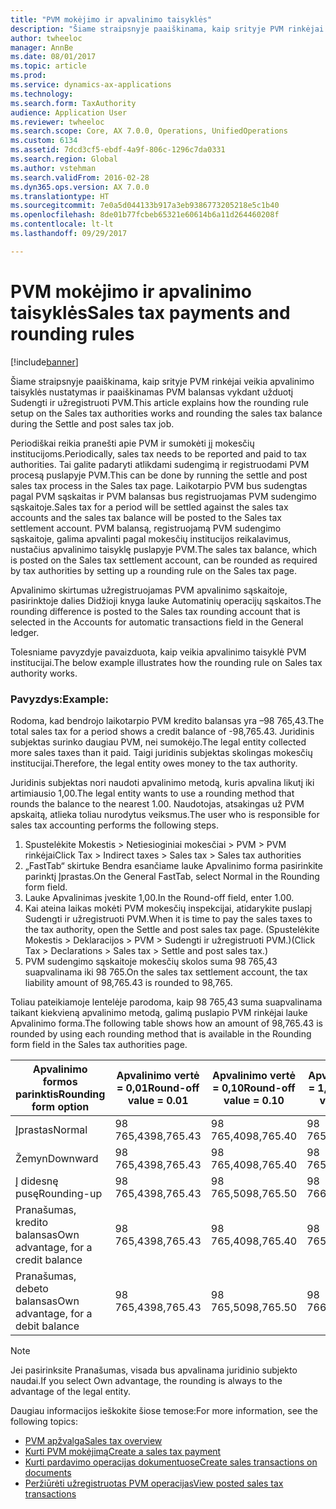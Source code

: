 ```yaml
---
title: "PVM mokėjimo ir apvalinimo taisyklės"
description: "Šiame straipsnyje paaiškinama, kaip srityje PVM rinkėjai veikia apvalinimo taisyklės nustatymas ir paaiškinamas PVM balansas vykdant užduotį Sudengti ir užregistruoti PVM."
author: twheeloc
manager: AnnBe
ms.date: 08/01/2017
ms.topic: article
ms.prod: 
ms.service: dynamics-ax-applications
ms.technology: 
ms.search.form: TaxAuthority
audience: Application User
ms.reviewer: twheeloc
ms.search.scope: Core, AX 7.0.0, Operations, UnifiedOperations
ms.custom: 6134
ms.assetid: 7dcd3cf5-ebdf-4a9f-806c-1296c7da0331
ms.search.region: Global
ms.author: vstehman
ms.search.validFrom: 2016-02-28
ms.dyn365.ops.version: AX 7.0.0
ms.translationtype: HT
ms.sourcegitcommit: 7e0a5d044133b917a3eb9386773205218e5c1b40
ms.openlocfilehash: 8de01b77fcbeb65321e60614b6a11d264460208f
ms.contentlocale: lt-lt
ms.lasthandoff: 09/29/2017

---
```


# <a name="sales-tax-payments-and-rounding-rules"></a><span data-ttu-id="31bf6-103">PVM mokėjimo ir apvalinimo taisyklės</span><span class="sxs-lookup"><span data-stu-id="31bf6-103">Sales tax payments and rounding rules</span></span>

[!include[banner](../includes/banner.md)]


<span data-ttu-id="31bf6-104">Šiame straipsnyje paaiškinama, kaip srityje PVM rinkėjai veikia apvalinimo taisyklės nustatymas ir paaiškinamas PVM balansas vykdant užduotį Sudengti ir užregistruoti PVM.</span><span class="sxs-lookup"><span data-stu-id="31bf6-104">This article explains how the rounding rule setup on the Sales tax authorities works and rounding the sales tax balance during the Settle and post sales tax job.</span></span>

<span data-ttu-id="31bf6-105">Periodiškai reikia pranešti apie PVM ir sumokėti jį mokesčių institucijoms.</span><span class="sxs-lookup"><span data-stu-id="31bf6-105">Periodically, sales tax needs to be reported and paid to tax authorities.</span></span> <span data-ttu-id="31bf6-106">Tai galite padaryti atlikdami sudengimą ir registruodami PVM procesą puslapyje PVM.</span><span class="sxs-lookup"><span data-stu-id="31bf6-106">This can be done by running the settle and post sales tax process in the Sales tax page.</span></span> <span data-ttu-id="31bf6-107">Laikotarpio PVM bus sudengtas pagal PVM sąskaitas ir PVM balansas bus registruojamas PVM sudengimo sąskaitoje.</span><span class="sxs-lookup"><span data-stu-id="31bf6-107">Sales tax for a period will be settled against the sales tax accounts and the sales tax balance will be posted to the Sales tax settlement account.</span></span> <span data-ttu-id="31bf6-108">PVM balansą, registruojamą PVM sudengimo sąskaitoje, galima apvalinti pagal mokesčių institucijos reikalavimus, nustačius apvalinimo taisyklę puslapyje PVM.</span><span class="sxs-lookup"><span data-stu-id="31bf6-108">The sales tax balance, which is posted on the Sales tax settlement account, can be rounded as required by tax authorities by setting up a rounding rule on the Sales tax page.</span></span> 

<span data-ttu-id="31bf6-109">Apvalinimo skirtumas užregistruojamas PVM apvalinimo sąskaitoje, pasirinktoje dalies Didžioji knyga lauke Automatinių operacijų sąskaitos.</span><span class="sxs-lookup"><span data-stu-id="31bf6-109">The rounding difference is posted to the Sales tax rounding account that is selected in the Accounts for automatic transactions field in the General ledger.</span></span>

<span data-ttu-id="31bf6-110">Tolesniame pavyzdyje pavaizduota, kaip veikia apvalinimo taisyklė PVM institucijai.</span><span class="sxs-lookup"><span data-stu-id="31bf6-110">The below example illustrates how the rounding rule on Sales tax authority works.</span></span>

### <a name="example"></a><span data-ttu-id="31bf6-111">Pavyzdys:</span><span class="sxs-lookup"><span data-stu-id="31bf6-111">Example:</span></span>

<span data-ttu-id="31bf6-112">Rodoma, kad bendrojo laikotarpio PVM kredito balansas yra –98 765,43.</span><span class="sxs-lookup"><span data-stu-id="31bf6-112">The total sales tax for a period shows a credit balance of -98,765.43.</span></span> <span data-ttu-id="31bf6-113">Juridinis subjektas surinko daugiau PVM, nei sumokėjo.</span><span class="sxs-lookup"><span data-stu-id="31bf6-113">The legal entity collected more sales taxes than it paid.</span></span> <span data-ttu-id="31bf6-114">Taigi juridinis subjektas skolingas mokesčių institucijai.</span><span class="sxs-lookup"><span data-stu-id="31bf6-114">Therefore, the legal entity owes money to the tax authority.</span></span> 

<span data-ttu-id="31bf6-115">Juridinis subjektas nori naudoti apvalinimo metodą, kuris apvalina likutį iki artimiausio 1,00.</span><span class="sxs-lookup"><span data-stu-id="31bf6-115">The legal entity wants to use a rounding method that rounds the balance to the nearest 1.00.</span></span> <span data-ttu-id="31bf6-116">Naudotojas, atsakingas už PVM apskaitą, atlieka toliau nurodytus veiksmus.</span><span class="sxs-lookup"><span data-stu-id="31bf6-116">The user who is responsible for sales tax accounting performs the following steps.</span></span>

1.  <span data-ttu-id="31bf6-117">Spustelėkite Mokestis &gt; Netiesioginiai mokesčiai &gt; PVM &gt; PVM rinkėjai</span><span class="sxs-lookup"><span data-stu-id="31bf6-117">Click Tax &gt; Indirect taxes &gt; Sales tax &gt; Sales tax authorities</span></span>
2.  <span data-ttu-id="31bf6-118">„FastTab“ skirtuke Bendra esančiame lauke Apvalinimo forma pasirinkite parinktį Įprastas.</span><span class="sxs-lookup"><span data-stu-id="31bf6-118">On the General FastTab, select Normal in the Rounding form field.</span></span>
3.  <span data-ttu-id="31bf6-119">Lauke Apvalinimas įveskite 1,00.</span><span class="sxs-lookup"><span data-stu-id="31bf6-119">In the Round-off field, enter 1.00.</span></span>
4.  <span data-ttu-id="31bf6-120">Kai ateina laikas mokėti PVM mokesčių inspekcijai, atidarykite puslapį Sudengti ir užregistruoti PVM.</span><span class="sxs-lookup"><span data-stu-id="31bf6-120">When it is time to pay the sales taxes to the tax authority, open the Settle and post sales tax page.</span></span> <span data-ttu-id="31bf6-121">(Spustelėkite Mokestis &gt; Deklaracijos &gt; PVM &gt; Sudengti ir užregistruoti PVM.)</span><span class="sxs-lookup"><span data-stu-id="31bf6-121">(Click Tax &gt; Declarations &gt; Sales tax &gt; Settle and post sales tax.)</span></span>
5.  <span data-ttu-id="31bf6-122">PVM sudengimo sąskaitoje mokesčių skolos suma 98 765,43 suapvalinama iki 98 765.</span><span class="sxs-lookup"><span data-stu-id="31bf6-122">On the sales tax settlement account, the tax liability amount of 98,765.43 is rounded to 98,765.</span></span>

<span data-ttu-id="31bf6-123">Toliau pateikiamoje lentelėje parodoma, kaip 98 765,43 suma suapvalinama taikant kiekvieną apvalinimo metodą, galimą puslapio PVM rinkėjai lauke Apvalinimo forma.</span><span class="sxs-lookup"><span data-stu-id="31bf6-123">The following table shows how an amount of 98,765.43 is rounded by using each rounding method that is available in the Rounding form field in the Sales tax authorities page.</span></span>

| <span data-ttu-id="31bf6-124">Apvalinimo formos parinktis</span><span class="sxs-lookup"><span data-stu-id="31bf6-124">Rounding form option</span></span>                | <span data-ttu-id="31bf6-125">Apvalinimo vertė = 0,01</span><span class="sxs-lookup"><span data-stu-id="31bf6-125">Round-off value = 0.01</span></span> | <span data-ttu-id="31bf6-126">Apvalinimo vertė = 0,10</span><span class="sxs-lookup"><span data-stu-id="31bf6-126">Round-off value = 0.10</span></span> | <span data-ttu-id="31bf6-127">Apvalinimo vertė = 1,00</span><span class="sxs-lookup"><span data-stu-id="31bf6-127">Round-off value = 1.00</span></span> | <span data-ttu-id="31bf6-128">Apvalinimo vertė = 100,00</span><span class="sxs-lookup"><span data-stu-id="31bf6-128">Round-off value = 100.00</span></span> |
|-------------------------------------|------------------------|------------------------|------------------------|--------------------------|
| <span data-ttu-id="31bf6-129">Įprastas</span><span class="sxs-lookup"><span data-stu-id="31bf6-129">Normal</span></span>                              | <span data-ttu-id="31bf6-130">98 765,43</span><span class="sxs-lookup"><span data-stu-id="31bf6-130">98,765.43</span></span>              | <span data-ttu-id="31bf6-131">98 765,40</span><span class="sxs-lookup"><span data-stu-id="31bf6-131">98,765.40</span></span>              | <span data-ttu-id="31bf6-132">98 765,00</span><span class="sxs-lookup"><span data-stu-id="31bf6-132">98,765.00</span></span>              | <span data-ttu-id="31bf6-133">98 800,00</span><span class="sxs-lookup"><span data-stu-id="31bf6-133">98,800.00</span></span>                |
| <span data-ttu-id="31bf6-134">Žemyn</span><span class="sxs-lookup"><span data-stu-id="31bf6-134">Downward</span></span>                            | <span data-ttu-id="31bf6-135">98 765,43</span><span class="sxs-lookup"><span data-stu-id="31bf6-135">98,765.43</span></span>              | <span data-ttu-id="31bf6-136">98 765,40</span><span class="sxs-lookup"><span data-stu-id="31bf6-136">98,765.40</span></span>              | <span data-ttu-id="31bf6-137">98 765,00</span><span class="sxs-lookup"><span data-stu-id="31bf6-137">98,765.00</span></span>              | <span data-ttu-id="31bf6-138">98 700,00</span><span class="sxs-lookup"><span data-stu-id="31bf6-138">98,700.00</span></span>                |
| <span data-ttu-id="31bf6-139">Į didesnę pusę</span><span class="sxs-lookup"><span data-stu-id="31bf6-139">Rounding-up</span></span>                         | <span data-ttu-id="31bf6-140">98 765,43</span><span class="sxs-lookup"><span data-stu-id="31bf6-140">98,765.43</span></span>              | <span data-ttu-id="31bf6-141">98 765,50</span><span class="sxs-lookup"><span data-stu-id="31bf6-141">98,765.50</span></span>              | <span data-ttu-id="31bf6-142">98 766,00</span><span class="sxs-lookup"><span data-stu-id="31bf6-142">98,766.00</span></span>              | <span data-ttu-id="31bf6-143">98 800,00</span><span class="sxs-lookup"><span data-stu-id="31bf6-143">98,800.00</span></span>                |
| <span data-ttu-id="31bf6-144">Pranašumas, kredito balansas</span><span class="sxs-lookup"><span data-stu-id="31bf6-144">Own advantage, for a credit balance</span></span> | <span data-ttu-id="31bf6-145">98 765,43</span><span class="sxs-lookup"><span data-stu-id="31bf6-145">98,765.43</span></span>              | <span data-ttu-id="31bf6-146">98 765,40</span><span class="sxs-lookup"><span data-stu-id="31bf6-146">98,765.40</span></span>              | <span data-ttu-id="31bf6-147">98 765,00</span><span class="sxs-lookup"><span data-stu-id="31bf6-147">98,765.00</span></span>              | <span data-ttu-id="31bf6-148">98 700,00</span><span class="sxs-lookup"><span data-stu-id="31bf6-148">98,700.00</span></span>                |
| <span data-ttu-id="31bf6-149">Pranašumas, debeto balansas</span><span class="sxs-lookup"><span data-stu-id="31bf6-149">Own advantage, for a debit balance</span></span>  | <span data-ttu-id="31bf6-150">98 765,43</span><span class="sxs-lookup"><span data-stu-id="31bf6-150">98,765.43</span></span>              | <span data-ttu-id="31bf6-151">98 765,50</span><span class="sxs-lookup"><span data-stu-id="31bf6-151">98,765.50</span></span>              | <span data-ttu-id="31bf6-152">98 766,00</span><span class="sxs-lookup"><span data-stu-id="31bf6-152">98,766.00</span></span>              | <span data-ttu-id="31bf6-153">98 800,00</span><span class="sxs-lookup"><span data-stu-id="31bf6-153">98,800.00</span></span>                |

> [!NOTE]                                                                                  
> <span data-ttu-id="31bf6-154">Jei pasirinksite Pranašumas, visada bus apvalinama juridinio subjekto naudai.</span><span class="sxs-lookup"><span data-stu-id="31bf6-154">If you select Own advantage, the rounding is always to the advantage of the legal entity.</span></span> 

<span data-ttu-id="31bf6-155">Daugiau informacijos ieškokite šiose temose:</span><span class="sxs-lookup"><span data-stu-id="31bf6-155">For more information, see the following topics:</span></span>
- [<span data-ttu-id="31bf6-156">PVM apžvalga</span><span class="sxs-lookup"><span data-stu-id="31bf6-156">Sales tax overview</span></span>](indirect-taxes-overview.md)
- [<span data-ttu-id="31bf6-157">Kurti PVM mokėjimą</span><span class="sxs-lookup"><span data-stu-id="31bf6-157">Create a sales tax payment</span></span>](tasks/create-sales-tax-payment.md)
- [<span data-ttu-id="31bf6-158">Kurti pardavimo operacijas dokumentuose</span><span class="sxs-lookup"><span data-stu-id="31bf6-158">Create sales transactions on documents</span></span>](tasks/create-sales-tax-transactions-documents.md)
- [<span data-ttu-id="31bf6-159">Peržiūrėti užregistruotas PVM operacijas</span><span class="sxs-lookup"><span data-stu-id="31bf6-159">View posted sales tax transactions</span></span>](tasks/view-posted-sales-tax-transactions.md)



